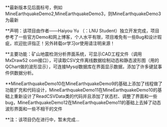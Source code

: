  **最新版本见后面标号，例如MineEarthquakeDemo2,MineEarthquakeDemo3，则MineEarthquakeDemo3为最新
 
 **声明：该项目由作者——Haiyou Yu （：LNU Student）独立开发完成，项目参考了一些官方Demo和网上博客，个人水平有限，项目难免有一些Bug和设计瑕疵，欢迎批评指正！另外转载or学习or使用请注明来源！
 
 **主要功能：矿山地震检测分析界面系统，可显示CAD工程文件（调用MxDraw52 com接口），可读取CSV文件离线数据绘制动态和静态波形图（用的QChart做的波形显示），可连接Mysql数据库在界面显示数据，添加了许多键鼠事件供数据分析。
 
 **MineEarthquakeDemo10在MineEarthquakeDemo9的基础上添加了线程做了功能扩充和代码设计，MineEarthquakeDemo11在MineEarthquakeDemo10的基础上重新设计了ReadCSVData类的代码并且添加了状态栏、调整了界面和一些bug，MineEarthquakeDemo12在MineEarthquakeDemo11的基础上去掉了动态波形界面和一些不相干的文件

 **注：该项目仍在进行中，暂未完成...
